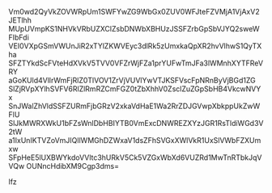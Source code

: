 Vm0wd2QyVkZOVWRpUm1SWFYwZG9WbGx0ZUV0WFJteFZVMjA1VjAxV2JETlhh
MUpUVmpKS1NHVkVRbUZXClZsbDNWbXBHUzJSSFZrbGpSbVJYQ2sweWFIbFdi
VEI0VXpGSmVWUnJiR2xTYlZKWVEyc3dlRk5zUmxkaQpXR2hvVlhwS1QyTXha
SFZTYkdScFVteHdXVkV5TVV0VFZrWjFZa1prYUFwTmJFa3lWMnhXYTFReVRY
aGoKUld4VllrWmFjRlZ0TlVOV1ZrVjVUVlYwVTJKSFVscFpNRnByVjBGd1ZG
SlZjRVpXYlhSVFV6RlZlRmRZCmFGZ0tZbXhhV0ZsclZuZGpSbHB4VkcwNVYx
SnJWalZhVldSSFZURmFjbGRzV2xkaVdHaE1Wa2RrZDJGVwpXbkppUkZwWFlU
SlJkMWRXWkU1bFZsWnlDbHBIYTB0VmExcDNWREZXYzJGR1RsTldiWGd3V2tW
a1IxUnIKTVZoVmJIQllWMGhDZWxaV1dsZFhSVGxXWlVkR1UxSlVWbFZXUmxw
SFpHeE5lUXBWYkdoVVltc3hURkV5Ck5VZGxWbXd6VUZRd1MwTnRTbkJqVVQw
OUNncHdibXM9Cgp3dms=

lfz